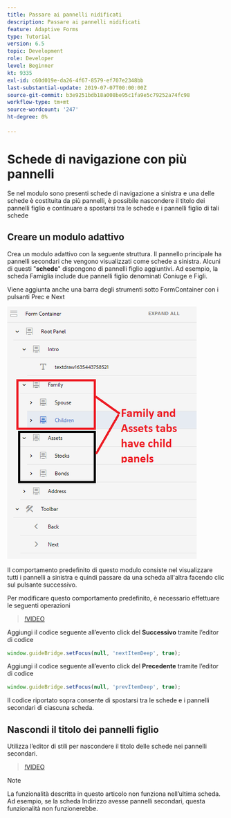 ```yaml
---
title: Passare ai pannelli nidificati
description: Passare ai pannelli nidificati
feature: Adaptive Forms
type: Tutorial
version: 6.5
topic: Development
role: Developer
level: Beginner
kt: 9335
exl-id: c60d019e-da26-4f67-8579-ef707e2348bb
last-substantial-update: 2019-07-07T00:00:00Z
source-git-commit: b3e9251bdb18a008be95c1fa9e5c79252a74fc98
workflow-type: tm+mt
source-wordcount: '247'
ht-degree: 0%

---
```


# Schede di navigazione con più pannelli

Se nel modulo sono presenti schede di navigazione a sinistra e una delle schede è costituita da più pannelli, è possibile nascondere il titolo dei pannelli figlio e continuare a spostarsi tra le schede e i pannelli figlio di tali schede

## Creare un modulo adattivo

Crea un modulo adattivo con la seguente struttura. Il pannello principale ha pannelli secondari che vengono visualizzati come schede a sinistra. Alcuni di questi &quot;**schede**&quot; dispongono di pannelli figlio aggiuntivi. Ad esempio, la scheda Famiglia include due pannelli figlio denominati Coniuge e Figli.

Viene aggiunta anche una barra degli strumenti sotto FormContainer con i pulsanti Prec e Next

![spaziatura barra degli strumenti](assets/multiple-panels.png)



Il comportamento predefinito di questo modulo consiste nel visualizzare tutti i pannelli a sinistra e quindi passare da una scheda all&#39;altra facendo clic sul pulsante successivo.

Per modificare questo comportamento predefinito, è necessario effettuare le seguenti operazioni

>[!VIDEO](https://video.tv.adobe.com/v/338369?quality=12&learn=on)


Aggiungi il codice seguente all’evento click del **Successivo** tramite l’editor di codice

```javascript
window.guideBridge.setFocus(null, 'nextItemDeep', true);
```

Aggiungi il codice seguente all’evento click del **Precedente** tramite l’editor di codice

```javascript
window.guideBridge.setFocus(null, 'prevItemDeep', true);
```

Il codice riportato sopra consente di spostarsi tra le schede e i pannelli secondari di ciascuna scheda.

## Nascondi il titolo dei pannelli figlio

Utilizza l’editor di stili per nascondere il titolo delle schede nei pannelli secondari.

>[!VIDEO](https://video.tv.adobe.com/v/338370?quality=12&learn=on)

>[!NOTE]
>
>La funzionalità descritta in questo articolo non funziona nell’ultima scheda. Ad esempio, se la scheda Indirizzo avesse pannelli secondari, questa funzionalità non funzionerebbe.
